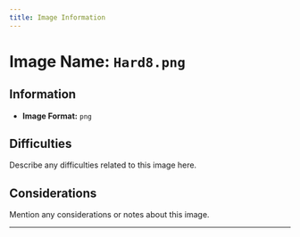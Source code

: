 ```yaml
---
title: Image Information
---
```


# Image Name: `Hard8.png`

## Information

- **Image Format:** `png`

## Difficulties

Describe any difficulties related to this image here.

## Considerations

Mention any considerations or notes about this image.

---
